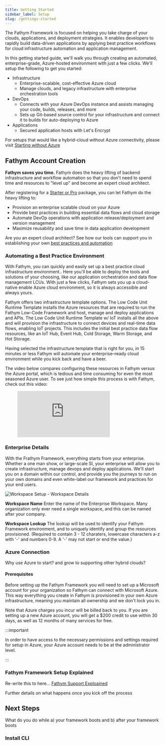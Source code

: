 ```yaml
---
title: Getting Started
sidebar_label: Setup
slug: /gettings-started
---
```


The Fathym Framework is focused on helping you take charge of your clouds, applications, and deployment strategies.  It enables developers to rapidly build data-driven applications by applying best practice workflows for cloud infrastructure automation and application management. 

In this getting started guide, we'll walk you through creating an automated, enterprise-grade, Azure-hosted environment with just a few clicks.  We'll setup the following to get you started:

- Infrastructure
  - Enterprise-scalable, cost-effective Azure cloud
  - Manage clouds, and legacy infrastructure with enterprise orchestration tools
- DevOps
  - Connects with your Azure DevOps instance and assists managing your code, builds, releases, and more
  - Sets up Git-based source control for your infrastructure and connect it to builds for auto-deploying to Azure
- Applications
  - Secured application hosts with Let's Encrypt

For setups that would like a hybrid-cloud without Azure connectivity, please visit [Starting without Azure](guides/starting-without-azure)

## Fathym Account Creation

**Fathym saves you time.** Fathym does the heavy lifting of backend infrastructure and workflow automation so that you don't need to spend time and resources to "level up" and become an expert cloud architect.

After registering for a [Starter or Pro](https://www.fathym-it.com/billing/lcu) package, you can let Fathym do the heavy lifting to:

- Provision an enterprise scalable cloud on your Azure
- Provide best practices in building essential data flows and cloud storage
- Automate DevOp operations with application release/deployment and version management
- Maximize reusability and save time in data application development

Are you an expert cloud architect?  See how our tools can support you in establishing your own [best practices and automation](developers/infrastructure)

### Automating a Best Practice Environment

With Fathym, you can quickly and easily set up a best practice cloud infrastructure environment..  Here you'll be able to deploy the tools and solutions of your choosing, like our application orchestration and data flow management LCUs. With just a few clicks, Fathym sets you up a cloud-native enable Azure cloud environment, so it is always accessible and always yours.

Fathym offers two infrastructure template options. The Low Code Unit Runtime Template installs the Azure resources that are required to run the Fathym Low-Code Framework and host, manage and deploy applications and APIs. The Low Code Unit Runtime Template w/ IoT installs all the above and will provision the infrastructure to connect devices and real-time data flows, enabling IoT projects. This includes the initial best practice data flow resources, like an IoT Hub, Event Hub, Cold Storage, Warm Storage, and Hot Storage.

Having selected the infrastructure template that is right for you, in 15 minutes or less Fathym will automate your enterprise–ready cloud environment while you kick back and have a beer.

The video below compares configuring these resources in Fathym versus the Azure portal, which is tedious and time consuming for even the most seasoned Azure user. To see just how simple this process is with Fathym, check out this video:

<figure class="video_container">
  <iframe src="https://www.youtube.com/embed/UTUD4kBfEBo" frameborder="0" allowfullscreen="true"> </iframe>
</figure>

### Enterprise Details

With the Frathym Framework, everything starts from your enterprise.  Whether a one man show, or large-scale SI, your enterprise will allow you to create infrastructure, manage devops and deploy applications.  We'll start you on a domain within our control, and provide you the journeys to run on your own domains and even white-label our framework and practices for your end users.

![Workspace Setup - Workspace Details](/img/screenshots/workspace-setup-workspace-details.png)

**Workspace Name** Enter the name of the Enterprise Workspace.  Many organization only ever need a single workspace, and this can be named after your company.

**Workspace Lookup** The lookup will be used to identify your Fathym Framework environment, and to uniquely identify and group the resources provisioned.   (Required to contain 3 - 12 charaters, lowercase characters a-z with '-' and numbers 0-9. A '-' may not start or end the value.)

### Azure Connection

Why use Azure to start? and grow to supporting other hybrid clouds?

#### Prerequisites

Before setting up the Fathym Framework you will need to set up a Microsoft account for your organization so Fathym can connect with Microsoft Azure. This way everything you create in Fathym is provisioned in your own Azure infrastructure, meaning you maintain all ownership and we don't lock you in.

Note that Azure charges you incur will be billed back to you. If you are setting up a new Azure account, you will get a $200 credit to use within 30 days, as well as 12 months of many services for free.

:::important

In order to have access to the necessary permissions and settings required for setup in Azure, your Azure account needs to be at the administrator level.

:::

### Fathym Framework Setup Explained

Re-write this to here... [Fathym Support Exploained](https://support.fathym.com/docs/en/registration)

Further details on what happens once you kick off the process

## Next Steps

What do you do while a) your framework boots and b) after your framework boots

### Install CLI
